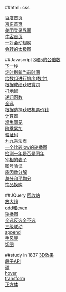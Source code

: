 ##html+css

<a href="https://cooolblack.github.io/html+css/baidu/index.html">百度首页</a><br>
<a href="https://cooolblack.github.io/html+css/JD/index.html">京东首页</a><br>
<a href="https://cooolblack.github.io/html+css/meituan/index.html">美团登录界面</a><br>
<a href="https://cooolblack.github.io/html+css/niuke/index.html">牛客首页</a><br>
<a href="https://cooolblack.github.io/html+css/wing.html">一对会动翅膀</a><br>
<a href="https://cooolblack.github.io/html+css/taiji.html">会转的太极图</a><br>

##Javascript
<a href="https://cooolblack.github.io/Javascript/common-multiple.html">3和5的公倍数</a><br>
<a href="https://cooolblack.github.io/Javascript/make-more-time.html">下一秒</a><br>
<a href="https://cooolblack.github.io/Javascript/nowTime.html">定时刷新当前时间</a><br>
<a href="https://cooolblack.github.io/Javascript/sort.html">给数组进行排序(数字)</a><br>
<a href="https://cooolblack.github.io/Javascript/check-results.html">根据成绩获取赏罚</a><br>
<a href="https://cooolblack.github.io/Javascript/whack-a-mole.html">打地鼠</a><br>
<a href="https://cooolblack.github.io/Javascript/recursive-function.html">递归函数</a><br>
<a href="https://cooolblack.github.io/Javascript/check-all.html">全选</a><br>
<a href="https://cooolblack.github.io/Javascript/air-ticket.html">根据选择获取机票价钱</a><br>
<a href="https://cooolblack.github.io/Javascript/calculator.html">计算器</a><br>
<a href="https://cooolblack.github.io/Javascript/Chicken-with-rabbit-cage.html">鸡兔同笼</a><br>
<a href="https://cooolblack.github.io/Javascript/factorial.html">阶乘累加</a><br>
<a href="https://cooolblack.github.io/Javascript/verification-code.html">验证码</a><br>
<a href="https://cooolblack.github.io/Javascript/multiplication-table.html">九九乘法表</a><br>
<a href="https://cooolblack.github.io/Javascript/slideshow.html">一个比较low的轮播图</a><br>
<a href="https://cooolblack.github.io/Javascript/leap-year.html">检测一年是否是闰年</a><br>
<a href="https://cooolblack.github.io/Javascript/wheat.html">宰相的麦子</a><br>
<a href="https://cooolblack.github.io/Javascript/account.html">账号验证</a><br>
<a href="https://cooolblack.github.io/Javascript/factorization.html	">质因数分解</a><br>
<a href="https://cooolblack.github.io/Javascript/score.html">总分和平均分</a><br>
<a href="https://cooolblack.github.io/Javascript/drinks.html">饮品换购</a><br>

##JQuery
<a href="https://cooolblack.github.io/JQuery/waste-container/index.html">回收站</a><br>
<a href="https://cooolblack.github.io/JQuery/magnifying-glass.html">放大镜</a><br>
<a href="https://cooolblack.github.io/JQuery/odd&even.html">odd和even</a><br>
<a href="https://cooolblack.github.io/JQuery/slideshow.html">轮播图</a><br>
<a href="https://cooolblack.github.io/JQuery/checked.html">全选反选全不选</a><br>
<a href="https://cooolblack.github.io/JQuery/ganged.html">三级联动</a><br>
<a href="https://cooolblack.github.io/JQuery/append.html">append</a><br>
<a href="https://cooolblack.github.io/JQuery/accordion.html">手风琴</a><br>
<a href="https://cooolblack.github.io/JQuery/Cut-the-figure.html">切图</a><br>


##study in 1837
<a href="https://cooolblack.github.io/study-in-1837/3d.html">3D效果</a><br>
<a href="https://cooolblack.github.io/study-in-1837/ajax-API-duanzi.html">段子API</a><br>
<a href="https://cooolblack.github.io/study-in-1837/ball.html">球</a><br>
<a href="https://cooolblack.github.io/study-in-1837/hover.html">hover</a><br>
<a href="https://cooolblack.github.io/study-in-1837/transform.html">transform</a><br>
<a href="https://cooolblack.github.io/study-in-1837/cube.html">正方体</a><br>
